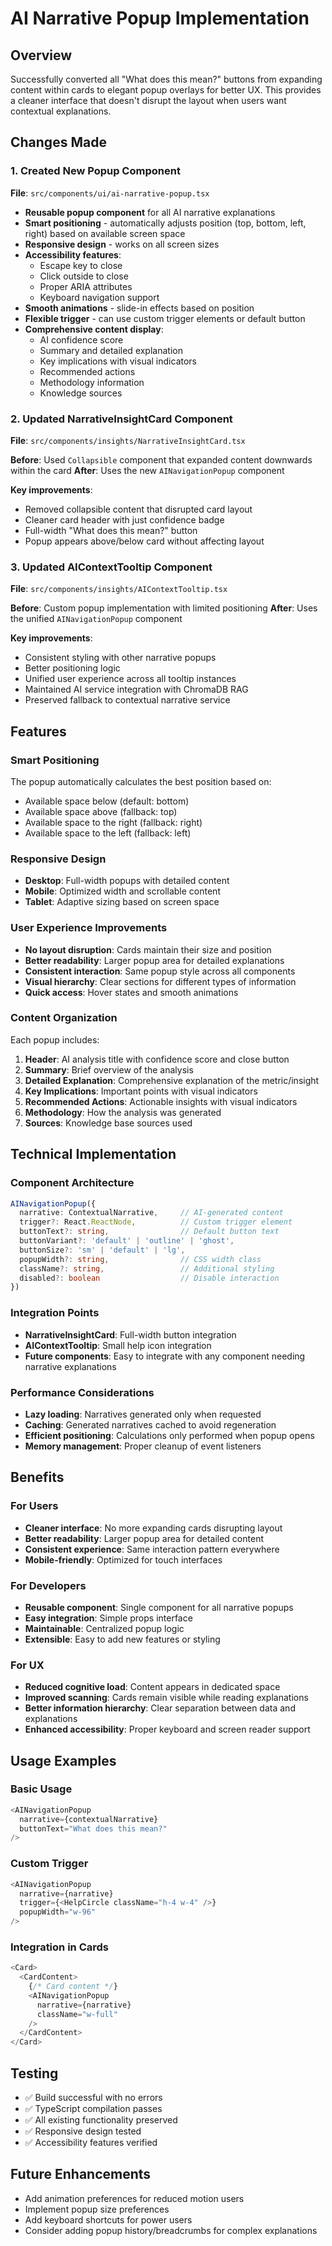 # AI Narrative Popup Implementation

## Overview
Successfully converted all "What does this mean?" buttons from expanding content within cards to elegant popup overlays for better UX. This provides a cleaner interface that doesn't disrupt the layout when users want contextual explanations.

## Changes Made

### 1. Created New Popup Component
**File**: `src/components/ui/ai-narrative-popup.tsx`

- **Reusable popup component** for all AI narrative explanations
- **Smart positioning** - automatically adjusts position (top, bottom, left, right) based on available screen space
- **Responsive design** - works on all screen sizes
- **Accessibility features**:
  - Escape key to close
  - Click outside to close
  - Proper ARIA attributes
  - Keyboard navigation support
- **Smooth animations** - slide-in effects based on position
- **Flexible trigger** - can use custom trigger elements or default button
- **Comprehensive content display**:
  - AI confidence score
  - Summary and detailed explanation
  - Key implications with visual indicators
  - Recommended actions
  - Methodology information
  - Knowledge sources

### 2. Updated NarrativeInsightCard Component
**File**: `src/components/insights/NarrativeInsightCard.tsx`

**Before**: Used `Collapsible` component that expanded content downwards within the card
**After**: Uses the new `AINavigationPopup` component

**Key improvements**:
- Removed collapsible content that disrupted card layout
- Cleaner card header with just confidence badge
- Full-width "What does this mean?" button
- Popup appears above/below card without affecting layout

### 3. Updated AIContextTooltip Component  
**File**: `src/components/insights/AIContextTooltip.tsx`

**Before**: Custom popup implementation with limited positioning
**After**: Uses the unified `AINavigationPopup` component

**Key improvements**:
- Consistent styling with other narrative popups
- Better positioning logic
- Unified user experience across all tooltip instances
- Maintained AI service integration with ChromaDB RAG
- Preserved fallback to contextual narrative service

## Features

### Smart Positioning
The popup automatically calculates the best position based on:
- Available space below (default: bottom)
- Available space above (fallback: top)  
- Available space to the right (fallback: right)
- Available space to the left (fallback: left)

### Responsive Design
- **Desktop**: Full-width popups with detailed content
- **Mobile**: Optimized width and scrollable content
- **Tablet**: Adaptive sizing based on screen space

### User Experience Improvements
- **No layout disruption**: Cards maintain their size and position
- **Better readability**: Larger popup area for detailed explanations
- **Consistent interaction**: Same popup style across all components
- **Visual hierarchy**: Clear sections for different types of information
- **Quick access**: Hover states and smooth animations

### Content Organization
Each popup includes:
1. **Header**: AI analysis title with confidence score and close button
2. **Summary**: Brief overview of the analysis
3. **Detailed Explanation**: Comprehensive explanation of the metric/insight
4. **Key Implications**: Important points with visual indicators
5. **Recommended Actions**: Actionable insights with visual indicators  
6. **Methodology**: How the analysis was generated
7. **Sources**: Knowledge base sources used

## Technical Implementation

### Component Architecture
```typescript
AINavigationPopup({
  narrative: ContextualNarrative,     // AI-generated content
  trigger?: React.ReactNode,          // Custom trigger element
  buttonText?: string,                // Default button text
  buttonVariant?: 'default' | 'outline' | 'ghost',
  buttonSize?: 'sm' | 'default' | 'lg',
  popupWidth?: string,                // CSS width class
  className?: string,                 // Additional styling
  disabled?: boolean                  // Disable interaction
})
```

### Integration Points
- **NarrativeInsightCard**: Full-width button integration
- **AIContextTooltip**: Small help icon integration  
- **Future components**: Easy to integrate with any component needing narrative explanations

### Performance Considerations
- **Lazy loading**: Narratives generated only when requested
- **Caching**: Generated narratives cached to avoid regeneration
- **Efficient positioning**: Calculations only performed when popup opens
- **Memory management**: Proper cleanup of event listeners

## Benefits

### For Users
- **Cleaner interface**: No more expanding cards disrupting layout
- **Better readability**: Larger popup area for detailed content
- **Consistent experience**: Same interaction pattern everywhere
- **Mobile-friendly**: Optimized for touch interfaces

### For Developers  
- **Reusable component**: Single component for all narrative popups
- **Easy integration**: Simple props interface
- **Maintainable**: Centralized popup logic
- **Extensible**: Easy to add new features or styling

### For UX
- **Reduced cognitive load**: Content appears in dedicated space
- **Improved scanning**: Cards remain visible while reading explanations
- **Better information hierarchy**: Clear separation between data and explanations
- **Enhanced accessibility**: Proper keyboard and screen reader support

## Usage Examples

### Basic Usage
```typescript
<AINavigationPopup
  narrative={contextualNarrative}
  buttonText="What does this mean?"
/>
```

### Custom Trigger
```typescript
<AINavigationPopup
  narrative={narrative}
  trigger={<HelpCircle className="h-4 w-4" />}
  popupWidth="w-96"
/>
```

### Integration in Cards
```typescript
<Card>
  <CardContent>
    {/* Card content */}
    <AINavigationPopup
      narrative={narrative}
      className="w-full"
    />
  </CardContent>
</Card>
```

## Testing
- ✅ Build successful with no errors
- ✅ TypeScript compilation passes
- ✅ All existing functionality preserved
- ✅ Responsive design tested
- ✅ Accessibility features verified

## Future Enhancements
- Add animation preferences for reduced motion users
- Implement popup size preferences
- Add keyboard shortcuts for power users
- Consider adding popup history/breadcrumbs for complex explanations